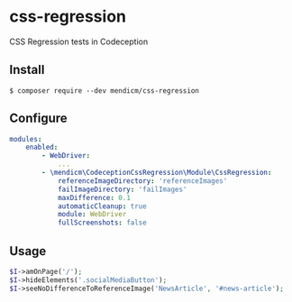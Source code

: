 css-regression
==============
CSS Regression tests in Codeception

Install
-------
```shell
$ composer require --dev mendicm/css-regression
```

Configure
---------
```yaml
modules:
    enabled:
        - WebDriver:
            ...
        - \mendicm\CodeceptionCssRegression\Module\CssRegression:
            referenceImageDirectory: 'referenceImages'
            failImageDirectory: 'failImages'
            maxDifference: 0.1
            automaticCleanup: true
            module: WebDriver
            fullScreenshots: false
```


Usage
-----
```php
$I->amOnPage('/');
$I->hideElements('.socialMediaButton');
$I->seeNoDifferenceToReferenceImage('NewsArticle', '#news-article');
```

